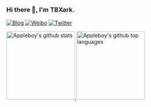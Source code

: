 ### Hi there 👋, I'm TBXark.

[![Blog](https://img.shields.io/badge/Blog-111.svg)](https://www.tbxark.com)
[![Weibo](https://img.shields.io/badge/Weibo-ff2000.svg)](https://weibo.com/tbxark)
[![Twitter](https://img.shields.io/badge/Twitter-1190df.svg)](https://twitter.com/tbxark)

<a href="https://github.com/appleboy">
  <img height="180em" src="https://github-readme-stats.vercel.app/api?username=tbxark&show_icons=true&theme=dark&count_private=true" alt="Appleboy's github stats" />
  <img height="180em" src="https://github-readme-stats.vercel.app/api/top-langs/?username=tbxark&theme=dark&layout=compact" alt="Appleboy's github top languages" />
</a>
